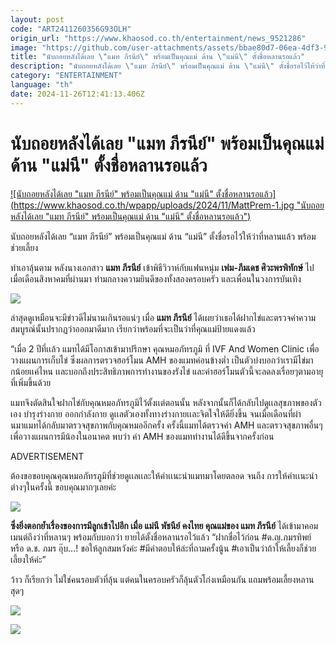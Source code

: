 ```yaml
---
layout: post
code: "ART2411260356G93OLH"
origin_url: "https://www.khaosod.co.th/entertainment/news_9521286"
image: "https://github.com/user-attachments/assets/bbae80d7-06ea-4df3-90c0-79b926d21fca"
title: "นับถอยหลังได้เลย \"แมท ภีรนีย์\" พร้อมเป็นคุณแม่ ด้าน \"แม่นี\" ตั้งชื่อหลานรอแล้ว"
description: "นับถอยหลังได้เลย \"แมท ภีรนีย์\" พร้อมเป็นคุณแม่ ด้าน \"แม่นี\" ตั้งชื่อรอไว้ให้ว่าที่หลานแล้ว พร้อมช่วยเลี้ยง"
category: "ENTERTAINMENT"
language: "th"
date: 2024-11-26T12:41:13.406Z
---
```


# นับถอยหลังได้เลย "แมท ภีรนีย์" พร้อมเป็นคุณแม่ ด้าน "แม่นี" ตั้งชื่อหลานรอแล้ว

[![นับถอยหลังได้เลย "แมท ภีรนีย์" พร้อมเป็นคุณแม่ ด้าน "แม่นี" ตั้งชื่อหลานรอแล้ว](https://www.khaosod.co.th/wpapp/uploads/2024/11/MattPrem-1.jpg "นับถอยหลังได้เลย "แมท ภีรนีย์" พร้อมเป็นคุณแม่ ด้าน "แม่นี" ตั้งชื่อหลานรอแล้ว")](https://www.khaosod.co.th/wpapp/uploads/2024/11/MattPrem-1.jpg)

นับถอยหลังได้เลย “แมท ภีรนีย์” พร้อมเป็นคุณแม่ ด้าน “แม่นี” ตั้งชื่อรอไว้ให้ว่าที่หลานแล้ว พร้อมช่วยเลี้ยง

ทำเอาลุ้นตาม หลังนางเอกสาว **แมท ภีรนีย์** เข้าพิธีวิวาห์กับแฟนหนุ่ม **เฟม-ภีมเดช ศิวะพรพิทักษ์** ไปเมื่อเดือนสิงหาคมที่ผ่านมา ท่ามกลางความยินดีของทั้งสองครอบครัว และเพื่อนในวงการบันเทิง

![](https://www.khaosod.co.th/wpapp/uploads/2024/11/MattPrem-4.png)

ล่าสุดดูเหมือนจะมีข่าวดีไม่นานเกินรอแน่ๆ เมื่อ **แมท ภีรนีย์** ได้เผยว่าเธอได้ฝากไข่และตรวจค่าความสมบูรณ์นั้นปรากฏว่าออกมาดีมาก เรียกว่าพร้อมที่จะเป็นว่าที่คุณแม่ป้ายแดงแล้ว

“เมื่อ 2 ปีที่เเล้ว แมทได้มีโอกาสเข้ามาปรึกษา คุณหมอภัทรภูมิ ที่ IVF And Women Clinic เพื่อวางแผนการเก็บไข่ ซึ่งผลการตรวจฮอร์โมน AMH ของแมทค่อนข้างต่ำ เป็นตัวบ่งบอกว่าเรามีไข่มากน้อยเเค่ไหน เเละบอกถึงประสิทธิภาพการทำงานของรังไข่ และค่าฮอร์โมนตัวนี้จะลดลงเรื่อยๆตามอายุที่เพิ่มขึ้นด้วย

แมทจึงตัดสินใจฝากไข่กับคุณหมอภัทรภูมิไว้ตั้งเเต่ตอนนั้น หลังจากนั้นก็ได้กลับไปดูเเลสุขภาพของตัวเอง บำรุงร่างกาย ออกกำลังกาย ดูเเลตัวเองทั้งทางร่างกายเเละจิตใจให้ดียิ่งขึ้น จนเมื่อเดือนที่ผ่านมาแมทได้กลับมาตรวจสุขภาพกับคุณหมออีกครั้ง ครั้งนี้แมทได้ตรวจค่า AMH และตรวจสุขภาพอื่นๆ เพื่อวางแผนการมีน้องในอนาคต พบว่า ค่า AMH ของแมททำงานได้ดีขึ้นจากครั้งก่อน

ADVERTISEMENT

ต้องขอขอบคุณคุณหมอภัทรภูมิที่ช่วยดูเเลเเละให้คำเเนะนำแมทมาโดยตลอด จนถึง การให้คำเเนะนำต่างๆในครั้งนี้ ขอบคุณมากๆเลยค่ะ

![](https://www.khaosod.co.th/wpapp/uploads/2024/11/MattPrem-1.png)

**ซึ่งยิ่งตอกย้ำเรื่องของการมีลูกเข้าไปอีก เมื่อ แม่นี พัชนีย์ คงไทย คุณแม่ของ แมท ภีรนีย์** ได้เข้ามาคอมเมนต์ถึงว่าที่หลานๆ พร้อมกับบอกว่า ยายได้ตั้งชื่อหลานรอไว้แล้ว “ฝากชื่อไว้ก่อน #ด.ญ.ภมรทิพย์ หรือ ด.ช. ภมร อุ๊บ…! ขอให้ลูกสมหวังค่ะ #มีคำตอบให้ล่ะที่ถามครั้งนู้น #เอาเป็นว่าถ้าให้เลี้ยงก็ช่วยเลี้ยงให้ค่ะ”

ว้าว ก็เรียกว่า ไม่ใช่คนรอบตัวที่ลุ้น แต่คนในครอบครัวก็ลุ้นตัวโก่งเหมือนกัน แถมพร้อมเลี้ยงหลานสุดๆ

![](https://www.khaosod.co.th/wpapp/uploads/2024/11/MattPrem-4.png)

![](https://www.khaosod.co.th/wpapp/uploads/2024/11/MattPrem-2.png)